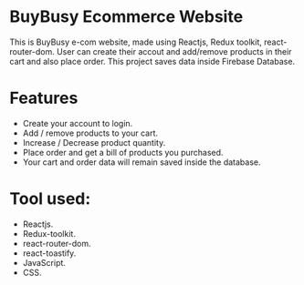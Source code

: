 # BuyBusy Ecommerce Website
  This is BuyBusy e-com website, made using Reactjs, Redux toolkit, react-router-dom. User can create their accout and add/remove products in their cart and also place order. This project saves data inside Firebase Database.


# Features
  - Create your account to login.
  - Add / remove products to your cart.
  - Increase / Decrease product quantity.
  - Place order and get a bill of products you purchased.
  - Your cart and order data will remain saved inside the database.

# Tool used:
  - Reactjs.
  - Redux-toolkit.
  - react-router-dom.
  - react-toastify.
  - JavaScript.
  - CSS.
